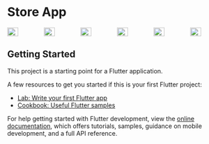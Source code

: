 # Store App

<div style="display: flex">
    <img src="https://github.com/AliGhzz/StoreApp/assets/77566367/50964fb9-8dbe-4373-bd51-5570aae1d2e9" style="width: 30%;">
    <img src="https://github.com/AliGhzz/StoreApp/assets/77566367/ef3673a4-3380-4b31-9fe5-5c5b7b7e9ede" style="width: 30%;">
    <img src="https://github.com/AliGhzz/StoreApp/assets/77566367/25426c86-23b0-4a65-9da5-75a3e0e9cdf6" style="width: 30%;">
    <img src="https://github.com/AliGhzz/StoreApp/assets/77566367/72af9518-a2e7-464d-bb89-9114ff462c81" style="width: 30%;">
    <img src="https://github.com/AliGhzz/StoreApp/assets/77566367/cd4c8853-6d83-42d8-bf1e-f4736ec213da" style="width: 30%;">
    <img src="https://github.com/AliGhzz/StoreApp/assets/77566367/d89e29ea-755b-4076-aaec-0bfa9934e423" style="width: 30%;">
</div>


## Getting Started

This project is a starting point for a Flutter application.

A few resources to get you started if this is your first Flutter project:

- [Lab: Write your first Flutter app](https://docs.flutter.dev/get-started/codelab)
- [Cookbook: Useful Flutter samples](https://docs.flutter.dev/cookbook)

For help getting started with Flutter development, view the
[online documentation](https://docs.flutter.dev/), which offers tutorials,
samples, guidance on mobile development, and a full API reference.
